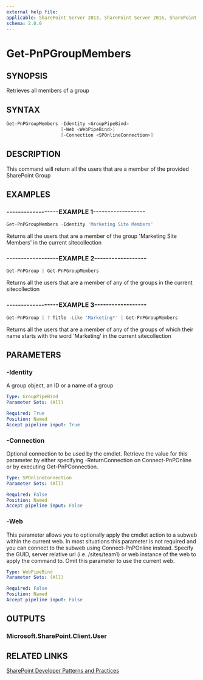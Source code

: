 ```yaml
---
external help file:
applicable: SharePoint Server 2013, SharePoint Server 2016, SharePoint Server 2019, SharePoint Online
schema: 2.0.0
---
```

# Get-PnPGroupMembers

## SYNOPSIS
Retrieves all members of a group

## SYNTAX 

```powershell
Get-PnPGroupMembers -Identity <GroupPipeBind>
                    [-Web <WebPipeBind>]
                    [-Connection <SPOnlineConnection>]
```

## DESCRIPTION
This command will return all the users that are a member of the provided SharePoint Group

## EXAMPLES

### ------------------EXAMPLE 1------------------
```powershell
Get-PnPGroupMembers -Identity 'Marketing Site Members'
```

Returns all the users that are a member of the group 'Marketing Site Members' in the current sitecollection

### ------------------EXAMPLE 2------------------
```powershell
Get-PnPGroup | Get-PnPGroupMembers
```

Returns all the users that are a member of any of the groups in the current sitecollection

### ------------------EXAMPLE 3------------------
```powershell
Get-PnPGroup | ? Title -Like 'Marketing*' | Get-PnPGroupMembers
```

Returns all the users that are a member of any of the groups of which their name starts with the word 'Marketing' in the current sitecollection

## PARAMETERS

### -Identity
A group object, an ID or a name of a group

```yaml
Type: GroupPipeBind
Parameter Sets: (All)

Required: True
Position: Named
Accept pipeline input: True
```

### -Connection
Optional connection to be used by the cmdlet. Retrieve the value for this parameter by either specifying -ReturnConnection on Connect-PnPOnline or by executing Get-PnPConnection.

```yaml
Type: SPOnlineConnection
Parameter Sets: (All)

Required: False
Position: Named
Accept pipeline input: False
```

### -Web
This parameter allows you to optionally apply the cmdlet action to a subweb within the current web. In most situations this parameter is not required and you can connect to the subweb using Connect-PnPOnline instead. Specify the GUID, server relative url (i.e. /sites/team1) or web instance of the web to apply the command to. Omit this parameter to use the current web.

```yaml
Type: WebPipeBind
Parameter Sets: (All)

Required: False
Position: Named
Accept pipeline input: False
```

## OUTPUTS

### Microsoft.SharePoint.Client.User

## RELATED LINKS

[SharePoint Developer Patterns and Practices](http://aka.ms/sppnp)